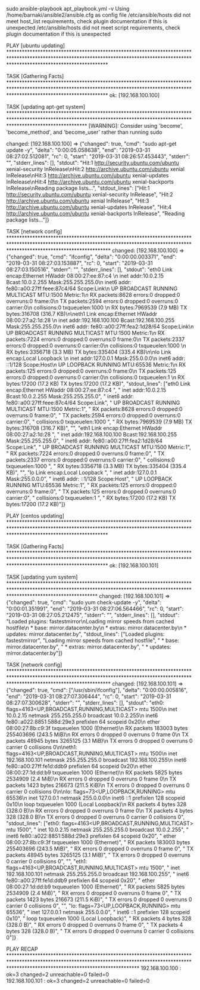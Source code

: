 sudo ansible-playbook apt_playbook.yml -v
Using /home/barnaki/ansible2/ansible.cfg as config file
/etc/ansible/hosts did not meet host_list requirements, check plugin documentation if this is unexpected
/etc/ansible/hosts did not meet script requirements, check plugin documentation if this is unexpected

PLAY [ubuntu updating] *************************************************************************************************************************************************************************************

TASK [Gathering Facts] *************************************************************************************************************************************************************************************
ok: [192.168.100.100]

TASK [updating apt-get system] *****************************************************************************************************************************************************************************
 [WARNING]: Consider using 'become', 'become_method', and 'become_user' rather than running sudo

changed: [192.168.100.100] => {"changed": true, "cmd": "sudo apt-get update -y", "delta": "0:00:05.058638", "end": "2019-03-31 08:27:02.512081", "rc": 0, "start": "2019-03-31 08:26:57.453443", "stderr": "", "stderr_lines": [], "stdout": "Hit:1 http://security.ubuntu.com/ubuntu xenial-security InRelease\nHit:2 http://archive.ubuntu.com/ubuntu xenial InRelease\nHit:3 http://archive.ubuntu.com/ubuntu xenial-updates InRelease\nHit:4 http://archive.ubuntu.com/ubuntu xenial-backports InRelease\nReading package lists...", "stdout_lines": ["Hit:1 http://security.ubuntu.com/ubuntu xenial-security InRelease", "Hit:2 http://archive.ubuntu.com/ubuntu xenial InRelease", "Hit:3 http://archive.ubuntu.com/ubuntu xenial-updates InRelease", "Hit:4 http://archive.ubuntu.com/ubuntu xenial-backports InRelease", "Reading package lists..."]}

TASK [network config] **************************************************************************************************************************************************************************************
changed: [192.168.100.100] => {"changed": true, "cmd": "ifconfig", "delta": "0:00:00.003371", "end": "2019-03-31 08:27:03.153887", "rc": 0, "start": "2019-03-31 08:27:03.150516", "stderr": "", "stderr_lines": [], "stdout": "eth0      Link encap:Ethernet  HWaddr 08:00:27:ee:87:c4  \n          inet addr:10.0.2.15  Bcast:10.0.2.255  Mask:255.255.255.0\n          inet6 addr: fe80::a00:27ff:feee:87c4/64 Scope:Link\n          UP BROADCAST RUNNING MULTICAST  MTU:1500  Metric:1\n          RX packets:8628 errors:0 dropped:0 overruns:0 frame:0\n          TX packets:2594 errors:0 dropped:0 overruns:0 carrier:0\n          collisions:0 txqueuelen:1000 \n          RX bytes:7969539 (7.9 MB)  TX bytes:316708 (316.7 KB)\n\neth1      Link encap:Ethernet  HWaddr 08:00:27:a2:1d:28  \n          inet addr:192.168.100.100  Bcast:192.168.100.255  Mask:255.255.255.0\n          inet6 addr: fe80::a00:27ff:fea2:1d28/64 Scope:Link\n          UP BROADCAST RUNNING MULTICAST  MTU:1500  Metric:1\n          RX packets:7224 errors:0 dropped:0 overruns:0 frame:0\n          TX packets:2337 errors:0 dropped:0 overruns:0 carrier:0\n          collisions:0 txqueuelen:1000 \n          RX bytes:3356718 (3.3 MB)  TX bytes:335404 (335.4 KB)\n\nlo        Link encap:Local Loopback  \n          inet addr:127.0.0.1  Mask:255.0.0.0\n          inet6 addr: ::1/128 Scope:Host\n          UP LOOPBACK RUNNING  MTU:65536  Metric:1\n          RX packets:125 errors:0 dropped:0 overruns:0 frame:0\n          TX packets:125 errors:0 dropped:0 overruns:0 carrier:0\n          collisions:0 txqueuelen:1 \n          RX bytes:17200 (17.2 KB)  TX bytes:17200 (17.2 KB)", "stdout_lines": ["eth0      Link encap:Ethernet  HWaddr 08:00:27:ee:87:c4  ", "          inet addr:10.0.2.15  Bcast:10.0.2.255  Mask:255.255.255.0", "          inet6 addr: fe80::a00:27ff:feee:87c4/64 Scope:Link", "          UP BROADCAST RUNNING MULTICAST  MTU:1500  Metric:1", "          RX packets:8628 errors:0 dropped:0 overruns:0 frame:0", "          TX packets:2594 errors:0 dropped:0 overruns:0 carrier:0", "          collisions:0 txqueuelen:1000 ", "          RX bytes:7969539 (7.9 MB)  TX bytes:316708 (316.7 KB)", "", "eth1      Link encap:Ethernet  HWaddr 08:00:27:a2:1d:28  ", "          inet addr:192.168.100.100  Bcast:192.168.100.255  Mask:255.255.255.0", "          inet6 addr: fe80::a00:27ff:fea2:1d28/64 Scope:Link", "          UP BROADCAST RUNNING MULTICAST  MTU:1500  Metric:1", "          RX packets:7224 errors:0 dropped:0 overruns:0 frame:0", "          TX packets:2337 errors:0 dropped:0 overruns:0 carrier:0", "          collisions:0 txqueuelen:1000 ", "          RX bytes:3356718 (3.3 MB)  TX bytes:335404 (335.4 KB)", "", "lo        Link encap:Local Loopback  ", "          inet addr:127.0.0.1  Mask:255.0.0.0", "          inet6 addr: ::1/128 Scope:Host", "          UP LOOPBACK RUNNING  MTU:65536  Metric:1", "          RX packets:125 errors:0 dropped:0 overruns:0 frame:0", "          TX packets:125 errors:0 dropped:0 overruns:0 carrier:0", "          collisions:0 txqueuelen:1 ", "          RX bytes:17200 (17.2 KB)  TX bytes:17200 (17.2 KB)"]}

PLAY [centos updating] *************************************************************************************************************************************************************************************

TASK [Gathering Facts] *************************************************************************************************************************************************************************************
ok: [192.168.100.101]

TASK [updating yum system] *********************************************************************************************************************************************************************************
changed: [192.168.100.101] => {"changed": true, "cmd": "sudo yum check-update -y", "delta": "0:00:01.351991", "end": "2019-03-31 08:27:06.564466", "rc": 0, "start": "2019-03-31 08:27:05.212475", "stderr": "", "stderr_lines": [], "stdout": "Loaded plugins: fastestmirror\nLoading mirror speeds from cached hostfile\n * base: mirror.datacenter.by\n * extras: mirror.datacenter.by\n * updates: mirror.datacenter.by", "stdout_lines": ["Loaded plugins: fastestmirror", "Loading mirror speeds from cached hostfile", " * base: mirror.datacenter.by", " * extras: mirror.datacenter.by", " * updates: mirror.datacenter.by"]}

TASK [network config] **************************************************************************************************************************************************************************************
changed: [192.168.100.101] => {"changed": true, "cmd": ["/usr/sbin/ifconfig"], "delta": "0:00:00.005816", "end": "2019-03-31 08:27:07.306444", "rc": 0, "start": "2019-03-31 08:27:07.300628", "stderr": "", "stderr_lines": [], "stdout": "eth0: flags=4163<UP,BROADCAST,RUNNING,MULTICAST>  mtu 1500\n        inet 10.0.2.15  netmask 255.255.255.0  broadcast 10.0.2.255\n        inet6 fe80::a022:8851:588d:29e3  prefixlen 64  scopeid 0x20<link>\n        ether 08:00:27:8b:c9:3f  txqueuelen 1000  (Ethernet)\n        RX packets 183003  bytes 255403696 (243.5 MiB)\n        RX errors 0  dropped 0  overruns 0  frame 0\n        TX packets 48945  bytes 3265125 (3.1 MiB)\n        TX errors 0  dropped 0 overruns 0  carrier 0  collisions 0\n\neth1: flags=4163<UP,BROADCAST,RUNNING,MULTICAST>  mtu 1500\n        inet 192.168.100.101  netmask 255.255.255.0  broadcast 192.168.100.255\n        inet6 fe80::a00:27ff:fe1d:ddb9  prefixlen 64  scopeid 0x20<link>\n        ether 08:00:27:1d:dd:b9  txqueuelen 1000  (Ethernet)\n        RX packets 5825  bytes 2534909 (2.4 MiB)\n        RX errors 0  dropped 0  overruns 0  frame 0\n        TX packets 1423  bytes 216673 (211.5 KiB)\n        TX errors 0  dropped 0 overruns 0  carrier 0  collisions 0\n\nlo: flags=73<UP,LOOPBACK,RUNNING>  mtu 65536\n        inet 127.0.0.1  netmask 255.0.0.0\n        inet6 ::1  prefixlen 128  scopeid 0x10<host>\n        loop  txqueuelen 1000  (Local Loopback)\n        RX packets 4  bytes 328 (328.0 B)\n        RX errors 0  dropped 0  overruns 0  frame 0\n        TX packets 4  bytes 328 (328.0 B)\n        TX errors 0  dropped 0 overruns 0  carrier 0  collisions 0", "stdout_lines": ["eth0: flags=4163<UP,BROADCAST,RUNNING,MULTICAST>  mtu 1500", "        inet 10.0.2.15  netmask 255.255.255.0  broadcast 10.0.2.255", "        inet6 fe80::a022:8851:588d:29e3  prefixlen 64  scopeid 0x20<link>", "        ether 08:00:27:8b:c9:3f  txqueuelen 1000  (Ethernet)", "        RX packets 183003  bytes 255403696 (243.5 MiB)", "        RX errors 0  dropped 0  overruns 0  frame 0", "        TX packets 48945  bytes 3265125 (3.1 MiB)", "        TX errors 0  dropped 0 overruns 0  carrier 0  collisions 0", "", "eth1: flags=4163<UP,BROADCAST,RUNNING,MULTICAST>  mtu 1500", "        inet 192.168.100.101  netmask 255.255.255.0  broadcast 192.168.100.255", "        inet6 fe80::a00:27ff:fe1d:ddb9  prefixlen 64  scopeid 0x20<link>", "        ether 08:00:27:1d:dd:b9  txqueuelen 1000  (Ethernet)", "        RX packets 5825  bytes 2534909 (2.4 MiB)", "        RX errors 0  dropped 0  overruns 0  frame 0", "        TX packets 1423  bytes 216673 (211.5 KiB)", "        TX errors 0  dropped 0 overruns 0  carrier 0  collisions 0", "", "lo: flags=73<UP,LOOPBACK,RUNNING>  mtu 65536", "        inet 127.0.0.1  netmask 255.0.0.0", "        inet6 ::1  prefixlen 128  scopeid 0x10<host>", "        loop  txqueuelen 1000  (Local Loopback)", "        RX packets 4  bytes 328 (328.0 B)", "        RX errors 0  dropped 0  overruns 0  frame 0", "        TX packets 4  bytes 328 (328.0 B)", "        TX errors 0  dropped 0 overruns 0  carrier 0  collisions 0"]}

PLAY RECAP *************************************************************************************************************************************************************************************************
192.168.100.100            : ok=3    changed=2    unreachable=0    failed=0   
192.168.100.101            : ok=3    changed=2    unreachable=0    failed=0  
